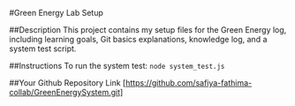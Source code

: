 #Green Energy Lab Setup

##Description
This project contains my setup files for the Green Energy log, including learning goals, Git basics explanations, knowledge log, and a system test script.

##Instructions
To run the system test: `node system_test.js`

##Your Github Repository Link
[https://github.com/safiya-fathima-collab/GreenEnergySystem.git]
